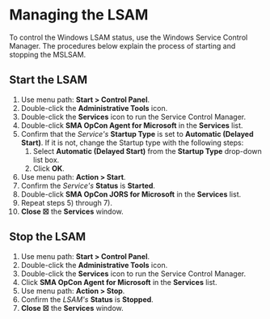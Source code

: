 # Managing the LSAM

To control the Windows LSAM status, use the Windows Service Control Manager. The procedures below explain the process of starting and stopping the MSLSAM.

## Start the LSAM

1. Use menu path: **Start \> Control Panel**.
2. Double-click the **Administrative Tools** icon.
3. Double-click the **Services** icon to run the Service Control Manager.
4. Double-click **SMA OpCon Agent for Microsoft** in the **Services** list.
5. Confirm that the *Service's* **Startup Type** is set to **Automatic (Delayed Start)**. If it is not, change the Startup type with the following steps:
   1. Select **Automatic (Delayed Start)** from the **Startup Type** drop-down list box.
   2. Click **OK**.
6. Use menu path: **Action \> Start**.
7. Confirm the *Service's* **Status** is **Started**.
8. Double-click **SMA OpCon JORS for Microsoft** in the **Services** list.
9. Repeat steps 5) through 7).
10. **Close ☒** the **Services** window.

## Stop the LSAM

1. Use menu path: **Start \> Control Panel**.
2. Double-click the **Administrative Tools** icon.
3. Double-click the **Services** icon to run the Service Control Manager.
4. Click **SMA OpCon Agent for Microsoft** in the **Services** list.
5. Use menu path: **Action \> Stop**.
6. Confirm the *LSAM's* **Status** is **Stopped**.
7. **Close ☒** the **Services** window.
